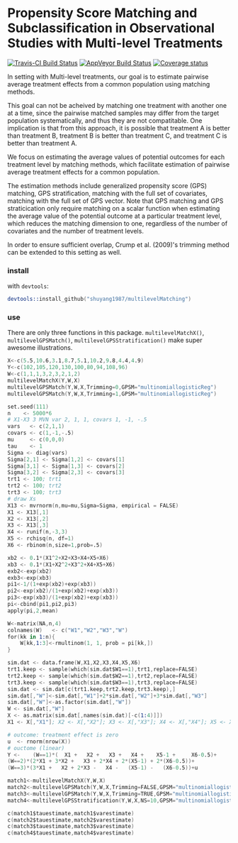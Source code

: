 Propensity Score Matching and Subclassification in Observational Studies with Multi-level Treatments
=================

[![Travis-CI Build Status](https://travis-ci.org/shuyang1987/multilevelMatching.svg?branch=master)](https://travis-ci.org/shuyang1987/multilevelMatching)
[![AppVeyor Build Status](https://ci.appveyor.com/api/projects/status/github//shuyang1987/multilevelMatching/?branch=master&svg=true)](https://ci.appveyor.com/shuyang1987/multilevelMatching)
[![Coverage status](https://codecov.io/gh/shuyang1987/multilevelMatching/branch/master/graph/badge.svg)](https://codecov.io/github/shuyang1987/multilevelMatching?branch=master)

In setting with Multi-level treatments, our goal is to estimate pairwise average treatment effects from a common population using matching methods.

This goal can not be acheived by matching one treatment with another one at a time, since the pairwise matched samples may differ from the target population systematically, and thus they are not compatitable. One implication is that from this approach, it is possible that treatment A is better than treatment B, treatment B is better than treatment C, and treatment C is better than treatment A. 

We focus on estimating the average values of potential outcomes for each treatment level by matching methods, which facilitate estimation of pairwise average treatment effects for a common population.

The estimation methods include generalized propensity score (GPS) matching, GPS stratification,
matching with the full set of covariates, matching with the full set of GPS vector. Note that GPS matching and GPS straticication only require matching on a scalar function when estimating the average value of the potential outcome at a particular treatment level, which reduces the matching dimension to one, regardless of the number of covariates and the number of treatment levels. 

In order to ensure sufficient overlap, Crump et al. (2009)'s trimming method can be extended to this setting as well. 

### install
with `devtools`:

```S
devtools::install_github("shuyang1987/multilevelMatching")
```

### use
There are only three functions in this package. `multilevelMatchX()`, `multilevelGPSMatch()`, `multilevelGPSStratification()` make super awesome illustrations. 

```S
X<-c(5.5,10.6,3.1,8.7,5.1,10.2,9.8,4.4,4.9)
Y<-c(102,105,120,130,100,80,94,108,96)
W<-c(1,1,1,3,2,3,2,1,2)
multilevelMatchX(Y,W,X)
multilevelGPSMatch(Y,W,X,Trimming=0,GPSM="multinomiallogisticReg")
multilevelGPSMatch(Y,W,X,Trimming=1,GPSM="multinomiallogisticReg")
```
```S
set.seed(111)
n    <- 5000*6
# X1-X3 3 MVN var 2, 1, 1, covars 1, -1, -.5
vars   <- c(2,1,1)
covars <- c(1,-1,-.5)
mu     <- c(0,0,0)
tau    <- 1
Sigma <- diag(vars)
Sigma[2,1] <- Sigma[1,2] <- covars[1]
Sigma[3,1] <- Sigma[1,3] <- covars[2]
Sigma[3,2] <- Sigma[2,3] <- covars[3]
trt1 <- 100; trt1
trt2 <- 100; trt2
trt3 <- 100; trt3
# draw Xs
X13 <- mvrnorm(n,mu=mu,Sigma=Sigma, empirical = FALSE)
X1 <- X13[,1]
X2 <- X13[,2]
X3 <- X13[,3]
X4 <- runif(n,-3,3)
X5 <- rchisq(n, df=1)
X6 <- rbinom(n,size=1,prob=.5)

xb2 <- 0.1*(X1^2+X2+X3+X4+X5+X6)
xb3 <- 0.1*(X1+X2^2+X3^2+X4+X5+X6)
exb2<-exp(xb2)
exb3<-exp(xb3)
pi1<-1/(1+exp(xb2)+exp(xb3))
pi2<-exp(xb2)/(1+exp(xb2)+exp(xb3))
pi3<-exp(xb3)/(1+exp(xb2)+exp(xb3))
pi<-cbind(pi1,pi2,pi3)
apply(pi,2,mean)

W<-matrix(NA,n,4)
colnames(W)   <- c("W1","W2","W3","W")
for(kk in 1:n){
    W[kk,1:3]<-rmultinom(1, 1, prob = pi[kk,])
}

sim.dat <- data.frame(W,X1,X2,X3,X4,X5,X6)
trt1.keep <- sample(which(sim.dat$W1==1),trt1,replace=FALSE)
trt2.keep <- sample(which(sim.dat$W2==1),trt2,replace=FALSE)
trt3.keep <- sample(which(sim.dat$W3==1),trt3,replace=FALSE)
sim.dat <- sim.dat[c(trt1.keep,trt2.keep,trt3.keep),]
sim.dat[,"W"]<-sim.dat[,"W1"]+2*sim.dat[,"W2"]+3*sim.dat[,"W3"]
sim.dat[,"W"]<-as.factor(sim.dat[,"W"])
W <- sim.dat[,"W"]
X <- as.matrix(sim.dat[,names(sim.dat)[-c(1:4)]])
X1 <- X[,"X1"]; X2 <- X[,"X2"]; X3 <- X[,"X3"]; X4 <- X[,"X4"]; X5 <- X[,"X5"];X6 <- X[,"X6"]

# outcome: treatment effect is zero
u  <- rnorm(nrow(X))
# ouctome (linear)
Y <- 	(W==1)*(  X1 +   X2 +   X3 +   X4 +    X5-1 +     X6-0.5)+
(W==2)*(2*X1 + 3*X2 +   X3 + 2*X4 + 2*(X5-1) + 2*(X6-0.5))+
(W==3)*(3*X1 +   X2 + 2*X3 -   X4 -   (X5-1) -   (X6-0.5))+u

match1<-multilevelMatchX(Y,W,X)
match2<-multilevelGPSMatch(Y,W,X,Trimming=FALSE,GPSM="multinomiallogisticReg")
match3<-multilevelGPSMatch(Y,W,X,Trimming=TRUE,GPSM="multinomiallogisticReg")
match4<-multilevelGPSStratification(Y,W,X,NS=10,GPSM="multinomiallogisticReg",linearp=0,nboot=50)

c(match1$tauestimate,match1$varestimate)
c(match2$tauestimate,match2$varestimate)
c(match3$tauestimate,match3$varestimate)
c(match4$tauestimate,match4$varestimate)
```





